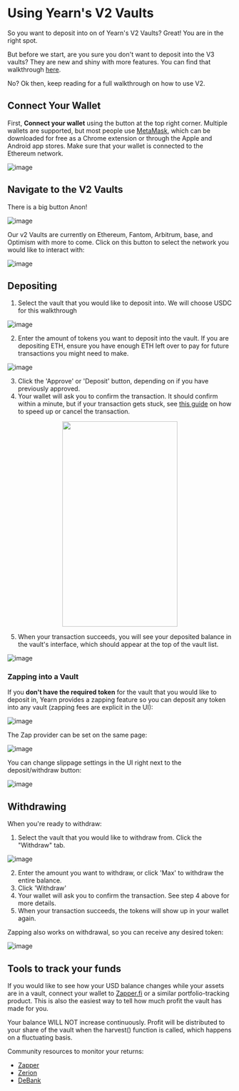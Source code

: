 # Using Yearn's V2 Vaults

So you want to deposit into on of Yearn's V2 Vaults? Great! You are in the right spot.

But before we start, are you sure you don't want to deposit into the V3 vaults? They are new and shiny with more features. You can find that walkthrough [here](using-yearn-v3).

No? Ok then, keep reading for a full walkthrough on how to use V2.

## Connect Your Wallet

First, **Connect your wallet** using the button at the top right corner. Multiple wallets are supported, but most people use [MetaMask](https://metamask.io/), which can be downloaded for free as a Chrome extension or through the Apple and Android app stores. Make sure that your wallet is connected to the Ethereum network.

![image](/img/guides/using-yearn/v2/image1.png)

## Navigate to the V2 Vaults

There is a big button Anon!

![image](/img/guides/using-yearn/v2/image2.png)

Our v2 Vaults are currently on Ethereum, Fantom, Arbitrum, base, and Optimism with more to come. Click on this button to select the network you would like to interact with:

![image](/img/guides/using-yearn/v2/image3.png)

## Depositing

1. Select the vault that you would like to deposit into. We will choose USDC for this walkthrough

![image](/img/guides/using-yearn/v2/image3_5.png)

2. Enter the amount of tokens you want to deposit into the vault. If you are depositing ETH, ensure you have enough ETH left over to pay for future transactions you might need to make.

![image](/img/guides/using-yearn/v2/image4.png)

3. Click the 'Approve' or 'Deposit' button, depending on if you have previously approved.
4. Your wallet will ask you to confirm the transaction. It should confirm within a minute, but if your transaction gets stuck, see [this guide](https://metamask.zendesk.com/hc/en-us/articles/360015489251-How-to-Speed-Up-or-Cancel-a-Pending-Transaction) on how to speed up or cancel the transaction.

<p align="center">
  <img width="258.75" height=" 459.75" src="/img/guides/using-yearn/v2/metamask-confirm.png" className="topRightImg"/>
</p>

5. When your transaction succeeds, you will see your deposited balance in the vault's interface, which should appear at the top of the vault list.

![image](/img/guides/using-yearn/v2/image6.png)

### Zapping into a Vault

If you **don't have the required token** for the vault that you would like to deposit in, Yearn provides a zapping feature so you can deposit any token into any vault (zapping fees are explicit in the UI):

![image](/img/guides/using-yearn/v2/image8.png)

The Zap provider can be set on the same page:

![image](/img/guides/using-yearn/v2/image9.png)

You can change slippage settings in the UI right next to the deposit/withdraw button:

![image](/img/guides/using-yearn/v2/image11.png)

## Withdrawing

When you're ready to withdraw:

1. Select the vault that you would like to withdraw from. Click the "Withdraw" tab.

![image](/img/guides/using-yearn/v2/image7.png)

2. Enter the amount you want to withdraw, or click 'Max' to withdraw the entire balance.
3. Click 'Withdraw'
4. Your wallet will ask you to confirm the transaction. See step 4 above for more details.
5. When your transaction succeeds, the tokens will show up in your wallet again.

Zapping also works on withdrawal, so you can receive any desired token:

![image](/img/guides/using-yearn/v2/image10.png)

## Tools to track your funds

If you would like to see how your USD balance changes while your assets are in a vault, connect your wallet to [Zapper.fi](https://zapper.fi) or a similar portfolio-tracking product. This is also the easiest way to tell how much profit the vault has made for you.

Your balance WILL NOT increase continuously. Profit will be distributed to your share of the vault when the harvest() function is called, which happens on a fluctuating basis.

Community resources to monitor your returns:

- [Zapper](https://zapper.fi/)
- [Zerion](https://app.zerion.io/)
- [DeBank](https://debank.com/)
